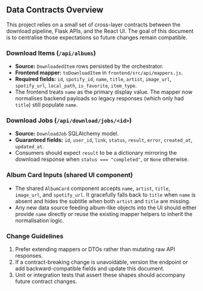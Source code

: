 ## Data Contracts Overview

This project relies on a small set of cross-layer contracts between the
download pipeline, Flask APIs, and the React UI. The goal of this document is
to centralise those expectations so future changes remain compatible.

### Download Items (`/api/albums`)

- **Source:** `DownloadedItem` rows persisted by the orchestrator.
- **Frontend mapper:** `toDownloadItem` in `frontend/src/api/mappers.js`.
- **Required fields:** `id`, `spotify_id`, `name`, `title`, `artist`,
  `image_url`, `spotify_url`, `local_path`, `is_favorite`, `item_type`.
- The frontend treats `name` as the primary display value. The mapper now
  normalises backend payloads so legacy responses (which only had `title`)
  still populate `name`.

### Download Jobs (`/api/download/jobs/<id>`)

- **Source:** `DownloadJob` SQLAlchemy model.
- **Guaranteed fields:** `id`, `user_id`, `link`, `status`, `result`, `error`,
  `created_at`, `updated_at`.
- Consumers should expect `result` to be a dictionary mirroring the download
  response when `status === "completed"`, or `None` otherwise.

### Album Card Inputs (shared UI component)

- The shared `AlbumCard` component accepts `name`, `artist`, `title`,
  `image_url`, and `spotify_url`. It gracefully falls back to `title` when
  `name` is absent and hides the subtitle when both `artist` and `title` are
  missing.
- Any new data source feeding album-like objects into the UI should either
  provide `name` directly or reuse the existing mapper helpers to inherit the
  normalisation logic.

### Change Guidelines

1. Prefer extending mappers or DTOs rather than mutating raw API responses.
2. If a contract-breaking change is unavoidable, version the endpoint or add
   backward-compatible fields and update this document.
3. Unit or integration tests that assert these shapes should accompany future
   contract changes.

